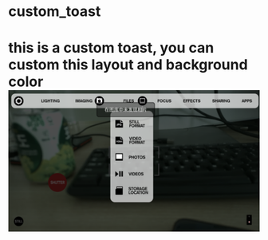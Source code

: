 # custom_toast
this is a custom toast, you can custom this layout and background color
![image](https://github.com/byron-xie/custom_toast/blob/master/app/src/main/res/drawable/Screenshot_20180308-022825.png)
==
